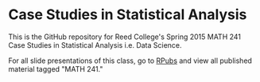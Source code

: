# Case Studies in Statistical Analysis

This is the GitHub repository for Reed College's Spring 2015 MATH 241 Case Studies in Statistical Analysis i.e. Data Science.  

For all slide presentations of this class, go to [RPubs](http://rpubs.com/rudeboybert/) and view all published material tagged "MATH 241."
